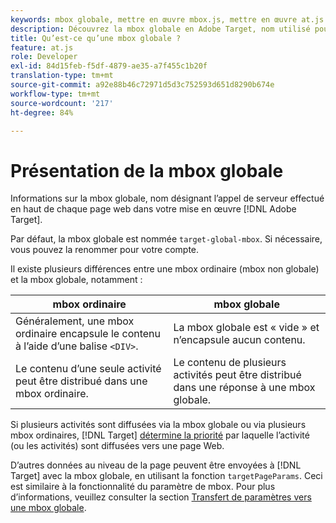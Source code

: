 ```yaml
---
keywords: mbox globale, mettre en œuvre mbox.js, mettre en œuvre at.js
description: Découvrez la mbox globale en Adobe Target, nom utilisé pour faire référence à l’appel de serveur unique effectué en haut de chaque page Web dans votre  [!DNL Target] implémentation.
title: Qu’est-ce qu’une mbox globale ?
feature: at.js
role: Developer
exl-id: 84d15feb-f5df-4879-ae35-a7f455c1b20f
translation-type: tm+mt
source-git-commit: a92e88b46c72971d5d3c752593d651d8290b674e
workflow-type: tm+mt
source-wordcount: '217'
ht-degree: 84%

---
```


# Présentation de la mbox globale

Informations sur la mbox globale, nom désignant l’appel de serveur effectué en haut de chaque page web dans votre mise en œuvre [!DNL Adobe Target].

Par défaut, la mbox globale est nommée `target-global-mbox`. Si nécessaire, vous pouvez la renommer pour votre compte.

Il existe plusieurs différences entre une mbox ordinaire (mbox non globale) et la mbox globale, notamment :

| mbox ordinaire | mbox globale |
|--- |--- |
| Généralement, une mbox ordinaire encapsule le contenu à l’aide d’une balise `<DIV>`. | La mbox globale est « vide » et n’encapsule aucun contenu. |
| Le contenu d’une seule activité peut être distribué dans une mbox ordinaire. | Le contenu de plusieurs activités peut être distribué dans une réponse à une mbox globale. |

Si plusieurs activités sont diffusées via la mbox globale ou via plusieurs mbox ordinaires, [!DNL Target] [détermine la priorité](/help/c-activities/priority.md#concept_1780C11FEA57440499F0047DD6900E0F) par laquelle l’activité (ou les activités) sont diffusées vers une page Web.

D’autres données au niveau de la page peuvent être envoyées à [!DNL Target] avec la mbox globale, en utilisant la fonction `targetPageParams`. Ceci est similaire à la fonctionnalité du paramètre de mbox. Pour plus d’informations, veuillez consulter la section [Transfert de paramètres vers une mbox globale](/help/c-implementing-target/c-implementing-target-for-client-side-web/t-mbox-download/c-understanding-global-mbox/pass-parameters-to-global-mbox.md#concept_33362A04146C4E3C8E7089B65F38B5E5).
